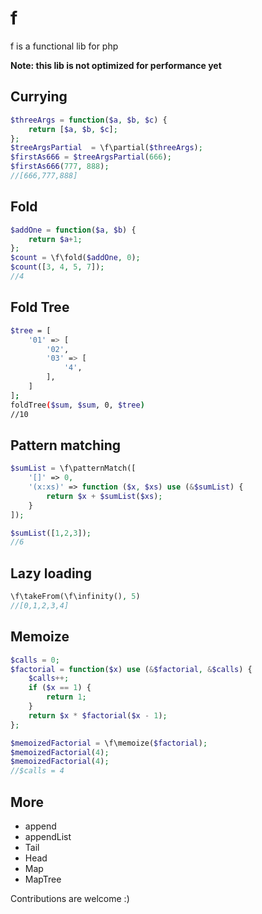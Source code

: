 # f

f is a functional lib for php

**Note: this lib is not optimized for performance yet**


## Currying

```php
$threeArgs = function($a, $b, $c) {
    return [$a, $b, $c];
};
$treeArgsPartial  = \f\partial($threeArgs);
$firstAs666 = $treeArgsPartial(666);
$firstAs666(777, 888);
//[666,777,888]
```

## Fold

```php
$addOne = function($a, $b) {
    return $a+1;
};
$count = \f\fold($addOne, 0);
$count([3, 4, 5, 7]);
//4
```

## Fold Tree

```sh
$tree = [
    '01' => [
        '02',
        '03' => [
            '4',
        ],
    ]
];
foldTree($sum, $sum, 0, $tree)
//10
```

## Pattern matching

```php
$sumList = \f\patternMatch([
    '[]' => 0,
    '(x:xs)' => function ($x, $xs) use (&$sumList) {
        return $x + $sumList($xs);
    }
]);

$sumList([1,2,3]);
//6
```

## Lazy loading

```php
\f\takeFrom(\f\infinity(), 5)
//[0,1,2,3,4]
```

## Memoize

```php
$calls = 0;
$factorial = function($x) use (&$factorial, &$calls) {
    $calls++;
    if ($x == 1) {
        return 1;
    }
    return $x * $factorial($x - 1);
};

$memoizedFactorial = \f\memoize($factorial);
$memoizedFactorial(4);
$memoizedFactorial(4);
//$calls = 4
```

## More

 - append
 - appendList
 - Tail
 - Head
 - Map
 - MapTree

Contributions are welcome :)
